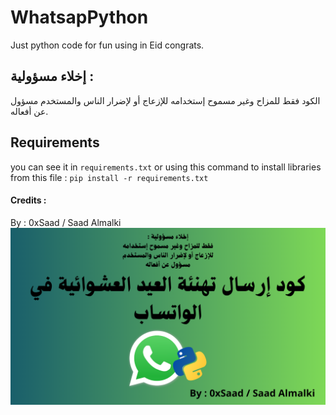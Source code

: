 # WhatsapPython
Just python code for fun using in Eid congrats.

## إخلاء مسؤولية :
الكود فقط للمزاح وغير مسموح إستخدامه للإزعاج أو لإضرار الناس والمستخدم مسؤول عن أفعاله.

## Requirements
you can see it in `requirements.txt` or using this command to install libraries from this file : `pip install -r requirements.txt`

#### Credits :
By : 0xSaad / Saad Almalki
![image](whatsappython.png)


